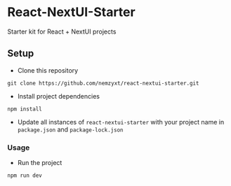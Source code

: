 # React-NextUI-Starter

Starter kit for React + NextUI projects

## Setup

- Clone this repository

```
git clone https://github.com/nemzyxt/react-nextui-starter.git
```

- Install project dependencies

```
npm install
```

- Update all instances of `react-nextui-starter` with your project name in `package.json` and `package-lock.json`

### Usage

- Run the project

```
npm run dev
```
